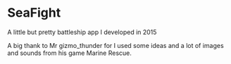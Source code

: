# SeaFight
A little but pretty battleship app I developed in 2015

A big thank to Mr gizmo_thunder for I used some ideas and a lot of images and sounds from his game Marine Rescue.
